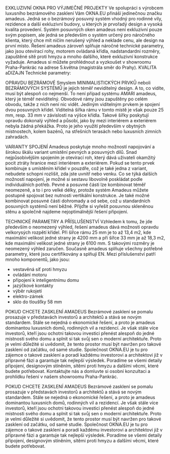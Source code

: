 EXKLUZIVNÍ OKNA PRO VÝJIMEČNÉ PROJEKTY
Ve spolupráci s výrobcem luxusního bezrámového zasklení Vám OKNA.EU přináší jedinečnou značku amadeus. Jedná se o bezrámový posuvný systém vhodný pro rodinné vily, rezidence a další exkluzivní budovy, u kterých je prvořadý design a vysoká kvalita provedení. Systém posuvných oken amadeus není exkluzivní pouze svým popisem, ale jedná se především o systém určený pro náročného klienta, který chce mít ničím nerušený výhled a neklade cenu, ale design na první místo.
Řešení amadeus zároveň splňuje náročné technické parametry, jako jsou otevírací rohy, motorem ovládaná křídla, nadstandardní rozměry, zapuštěné sítě proti hmyzu a mnoho dalšího, které exkluzivní konstrukce vyžaduje.
Amadeus si můžete prohlédnout a vyzkoušet v showroomu Praha-Pankrác na adrese 5.května (magistrála směr do Prahy).
KVALITA
aDIZAJN
Technické parametry:

OPRAVDU BEZRÁMOVÉ
Smyslem MINIMALISTICKÝCH PRVKŮ neboli BEZRÁMOVÝCH SYSTÉMŮ je jejich téměř neviditelný design. A to, co vidíte, musí být alespoň co nejmenší. To není případ systému  AMARI amadeus, který je téměř neviditelný. Obvodové rámy jsou zapuštěny po celém obvodu, takže z nich není nic vidět. Jediným viditelným prvkem je spojení dvou posuvných křídel. Viditelná šířka rámu v tomto místě je však pouze 25 mm, resp. 33 mm v závislosti na výšce křídla. Takové šířky poskytují opravdu dokonalý výhled a působí, jako by mezi interiérem a exteriérem nebyla žádná překážka.
Proto je jeho využití především v obytných místnostech, kolem bazénů, na střešních terasách nebo luxusních zimních zahradách.

VARIANTY SPOJENÍ
Amadeus poskytuje mnoho možností napojování a širokou škálu variant umístění pevných a posuvných dílů. Snad nejpůsobivějším spojením je otevírací roh, který dává uživateli okamžitý pocit ztráty hranice mezi interiérem a exteriérem. Pokud se tento prvek kombinuje s umístěním křídel v pouzdře, což je také jedna z variant, nebudete schopni rozlišit, zda jste uvnitř nebo venku. Co se týká dalších možností napojení, je možné si sestavu libovolně poskládat podle individuálních potřeb. Pevné a posuvné části lze kombinovat téměř neomezeně, a to i pro velké délky, protože systém Amadeus můžete postupně spojovat bez nutnosti vertikální konstrukce. Je také možné kombinovat posuvné části dohromady a od sebe, což u standardních posuvných systémů není běžné.
Přijďte si vyřešit posuvnou skleněnou stěnu a společně najdeme nejoptimálnější řešení připojení.

TECHNICKÉ PARAMETRY A PŘÍSLUŠENSTVÍ
Vzhledem k tomu, že jde především o neomezený výhled, řešení amadeus dává možnosti opravdu velkorysých rozpětí křídel. Při šířce rámu 25 mm je to až 13,4 m2, kde maximální velikost jedné strany je 4200 mm a při šířce 33 mm je až 18,3 m2, kde maximální velikost jedné strany je 6100 mm. S takovými rozměry je neomezený výhled zaručen. Současně amadeus splňuje všechny potřebné parametry, které jsou certifikovány a splňují EN.
Mezi příslušenství patří mnoho komponentů, jako jsou:
- vestavěná síť proti hmyzu
- ovládání motoru
- připojení k inteligentnímu domu
- jazýčkové kontakty
- výběr rukojetí
- elektro-zámek
- sklo do tloušťky 58 mm

POKUD CHCETE ZASKLENÍ AMADEUS
Bezrámové zasklení se pomalu prosazuje v představách investorů a architektů a stává se novým standardem. Stále se nejedná o ekonomické řešení, a proto je amadeus dominantou luxusních domů, rodinných vil a rezidencí. Je však stále více investorů, kteří jsou ochotni takovou investici přenést alespoň do jedné místnosti svého domu a splnit si tak svůj sen o moderní architektuře. Proto je velmi důležité si uvědomit, že tento prostor musí být navržen pro takové zasklení od začátku, od samé studie. Společnost OKNA.EU je tu pro zájemce o takové zasklení a poradí každému investorovi a architektovi již v přípravné fázi a garantuje tak nejlepší výsledek. Poradíme se všemi detaily připojení, designovým stíněním, sítěmi proti hmyzu a dalšími věcmi, které budete potřebovat.
Kontaktujte nás a domluvte si osobní konzultaci a prohlídku řešení v našem showroomu Praha-Pankrác.



POKUD CHCETE ZASKLENÍ AMADEUS
Bezrámové zasklení se pomalu prosazuje v představách investorů a architektů a stává se novým standardem. Stále se nejedná o ekonomické řešení, a proto je amadeus dominantou luxusních domů, rodinných vil a rezidencí.  Je však stále více investorů, kteří jsou ochotni takovou investici přenést alespoň do jedné místnosti svého domu a splnit si tak svůj sen o moderní architektuře. Proto je velmi důležité si uvědomit, že tento prostor musí být navržen pro takové zasklení od začátku, od samé studie. Společnost OKNA.EU je tu pro zájemce o takové zasklení a poradí každému investorovi a architektovi již v přípravné fázi a garantuje tak nejlepší výsledek. Poradíme se všemi detaily připojení, designovým stíněním, sítěmi proti hmyzu a dalšími věcmi, které budete potřebovat.

